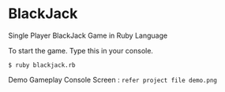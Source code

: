 # BlackJack
Single Player BlackJack Game in Ruby Language

To start the game. Type this in your console.

`$ ruby blackjack.rb`


Demo Gameplay Console Screen : `refer project file demo.png`
